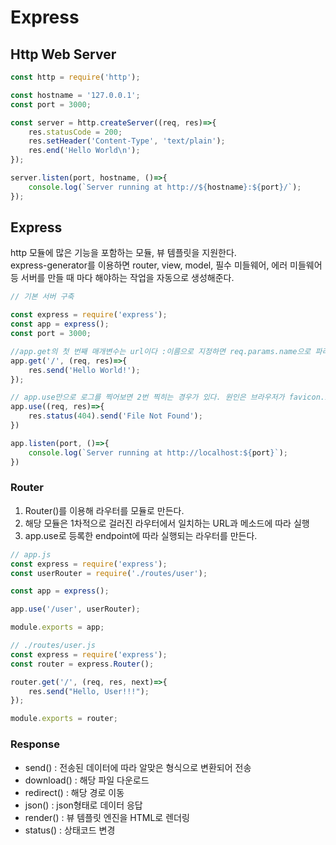 # Express

## Http Web Server
```javascript
const http = require('http');

const hostname = '127.0.0.1';
const port = 3000;

const server = http.createServer((req, res)=>{
    res.statusCode = 200;
    res.setHeader('Content-Type', 'text/plain');
    res.end('Hello World\n');
});

server.listen(port, hostname, ()=>{
    console.log(`Server running at http://${hostname}:${port}/`);
});

```

## Express
http 모듈에 많은 기능을 포함하는 모듈, 뷰 템플릿을 지원한다.   
express-generator를 이용하면 router, view, model, 필수 미들웨어, 에러 미들웨어등 서버를 만들 때 마다 해야하는 작업을 자동으로 생성해준다.

```javascript
// 기본 서버 구축

const express = require('express');
const app = express();
const port = 3000;

//app.get의 첫 번째 매개변수는 url이다 :이름으로 지정하면 req.params.name으로 파라미터를 받을 수 있다.
app.get('/', (req, res)=>{
    res.send('Hello World!');
});

// app.use만으로 로그를 찍어보면 2번 찍히는 경우가 있다. 원인은 브라우저가 favicon.ico를 같이 요청하기 때문. 이에 대한 처리도 당연히 필요하다.
app.use((req, res)=>{
    res.status(404).send('File Not Found');
})

app.listen(port, ()=>{
    console.log(`Server running at http://localhost:${port}`);
})

```

### Router
1. Router()를 이용해 라우터를 모듈로 만든다.
2. 해당 모듈은 1차적으로 걸러진 라우터에서 일치하는 URL과 메소드에 따라 실행
3. app.use로 등록한 endpoint에 따라 실행되는 라우터를 만든다.

```javascript
// app.js
const express = require('express');
const userRouter = require('./routes/user');

const app = express();

app.use('/user', userRouter);

module.exports = app;

// ./routes/user.js
const express = require('express');
const router = express.Router();

router.get('/', (req, res, next)=>{
    res.send("Hello, User!!!");
});

module.exports = router;

```

### Response
- send() : 전송된 데이터에 따라 알맞은 형식으로 변환되어 전송
- download() : 해당 파일 다운로드
- redirect() : 해당 경로 이동
- json() : json형태로 데이터 응답
- render() : 뷰 템플릿 엔진을 HTML로 렌더링
- status() : 상태코드 변경